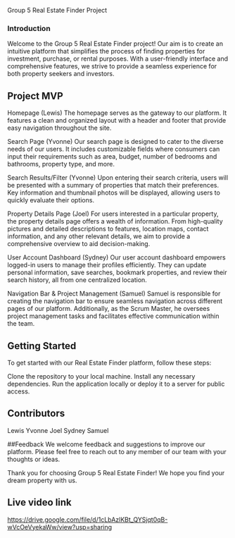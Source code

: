 Group 5 Real Estate Finder Project
### Introduction
Welcome to the Group 5 Real Estate Finder project! Our aim is to create an intuitive platform that simplifies the process of finding properties for investment, purchase, or rental purposes. With a user-friendly interface and comprehensive features, we strive to provide a seamless experience for both property seekers and investors.

## Project MVP
Homepage (Lewis)
The homepage serves as the gateway to our platform. It features a clean and organized layout with a header and footer that provide easy navigation throughout the site.

Search Page (Yvonne)
Our search page is designed to cater to the diverse needs of our users. It includes customizable fields where consumers can input their requirements such as area, budget, number of bedrooms and bathrooms, property type, and more.

Search Results/Filter (Yvonne)
Upon entering their search criteria, users will be presented with a summary of properties that match their preferences. Key information and thumbnail photos will be displayed, allowing users to quickly evaluate their options.

Property Details Page (Joel)
For users interested in a particular property, the property details page offers a wealth of information. From high-quality pictures and detailed descriptions to features, location maps, contact information, and any other relevant details, we aim to provide a comprehensive overview to aid decision-making.

User Account Dashboard (Sydney)
Our user account dashboard empowers logged-in users to manage their profiles efficiently. They can update personal information, save searches, bookmark properties, and review their search history, all from one centralized location.

Navigation Bar & Project Management (Samuel)
Samuel is responsible for creating the navigation bar to ensure seamless navigation across different pages of our platform. Additionally, as the Scrum Master, he oversees project management tasks and facilitates effective communication within the team.

## Getting Started
To get started with our Real Estate Finder platform, follow these steps:

Clone the repository to your local machine.
Install any necessary dependencies.
Run the application locally or deploy it to a server for public access.

## Contributors
Lewis
Yvonne
Joel
Sydney
Samuel

##Feedback
We welcome feedback and suggestions to improve our platform. Please feel free to reach out to any member of our team with your thoughts or ideas.

Thank you for choosing Group 5 Real Estate Finder! We hope you find your dream property with us.
## Live video link
https://drive.google.com/file/d/1cLbAzlKBt_QYSjqt0qB-wVcOeVyekaWw/view?usp=sharing
